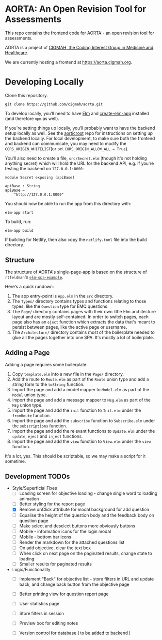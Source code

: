 # AORTA: An Open Revision Tool for Assessments

This repo contains the frontend code for AORTA - an open revision tool for assessments.

AORTA is a project of [CIGMAH, the Coding Interest Group in Medicine and Healthcare](https://cigmah.org/).

We are currently hosting a frontend at https://aorta.cigmah.org.

# Developing Locally

Clone this repository.

```
git clone https://github.com/cigmah/aorta.git
```

To develop locally, you'll need to have [Elm](https://elm-lang.org/) and [create-elm-app](https://github.com/halfzebra/create-elm-app) installed (and therefore `npm` as well). 

If you're setting things up locally, you'll probably want to have the backend setup locally as well. See the [aorticroot](https://github.com/cigmah/aorticroot) repo for instructions on setting up the backend locally. For local development, to make sure both the frontend and backend can communicate, you may need to modify the `CORS_ORIGIN_WHITELIST`(or set `CORS_ORIGIN_ALLOW_ALL = True`). 

You'll also need to create a file, `src/Secret.elm` (though it's not holding anything secret) which will hold the URL for the backend API, e.g. if you're testing the backend on `127.0.0.1:8000`: 

```
module Secret exposing (apiBase)

apiBase : String
apiBase =
    "http://127.0.0.1:8000"
```

You should now be able to run the app from this directory with:

```
elm-app start
```

To build, run:

```
elm-app build
```

If building for Netlify, then also copy the `netlify.toml` file into the build directory.

## Structure

The structure of AORTA's single-page-app is based on the structure of
`rtfeldman`'s [`elm-spa-example`](https://github.com/rtfeldman/elm-spa-example).

Here's a quick rundown:

1. The app entry-point is `App.elm` in the `src` directory.
2. The `Types/` directory contains types and functions relating to those types, like the `Question` type for EMQ questions.
3. The `Page/` directory contains pages with their own little Elm architecture layout and are mostly self-contained.
   In order to switch pages, each page also has an `eject` function which extracts the data that's meant to persist
   between pages, like the active page or username.
4. The `Architecture/` directory contains most of the boilerplate needed to glue all the
   pages together into one SPA. It's mostly a lot of boilerplate.

## Adding a Page

Adding a page requires some boilerplate.

1. Copy `template.elm` into a new file in the `Page/` directory.
2. Add the route to `Route.elm` as part of the `Route` union type and add a string form to the `toString` function.
3. Import the page and add a model mapper to `Model.elm` as part of the `Model` union type.
4. Import the page and add a message mapper to `Msg.elm` as part of the `Msg` union type.
5. Import the page and add the `init` function to `Init.elm` under the `fromRoute` function.
6. Import the page and add the `subscribe` function to `Subscribe.elm` under the `subscriptions` function.
7. Import the page and add the relevant functions to `Update.elm` under the `update`, `eject` and `inject` functions.
8. Import the page and add the `view` function to `View.elm` under the `view` function.

It's a lot, yes. This should be scriptable, so we may make a script for it sometime.

## Development TODOs

- Style/Superficial Fixes
  - [ ] Loading screen for objective loading - change single word to loading animation
  - [ ] Better styling for the report page
  - [X] Remove onClick attribute for modal background for add question 
  - [ ] Equalise the height of the question body and the feedback body on
        question page
  - [ ] Make select and deselect buttons more obviously buttons
  - [ ] Mobile - information icons for the login modal
  - [ ] Mobile - bottom bar icons
  - [ ] Render the markdown for the attached questions list
  - [ ] On add objective, clear the text box
  - [ ] When click on next page on the paginated results, change state to loading
  - [ ] Smaller results for paginated results
- Logic/Functionality
  - [ ] Implement "Back" for objective list - store filters in URL and update
        back, and change back button from the objective page
  - [ ] Better printing view for question report page
  - [ ] User statistics page
  - [ ] Store filters in session 
  - [ ] Preview box for editing notes
  - [ ] Version control for database ( to be added to backend )
  
    
